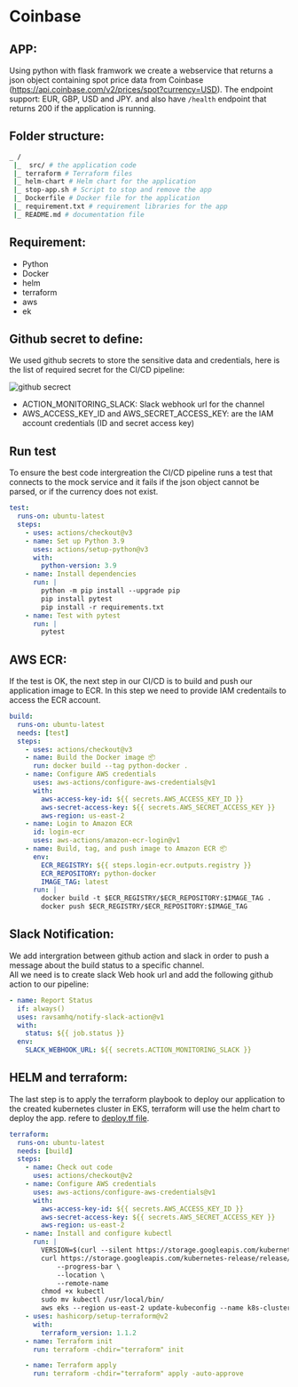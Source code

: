 # Coinbase

## APP:

Using python with flask framwork we create a webservice that returns a json object containing spot price data from Coinbase (https://api.coinbase.com/v2/prices/spot?currency=USD). The endpoint support: EUR, GBP, USD and JPY. and also have `/health` endpoint that returns 200 if the application is running.

## Folder structure:

```sh
_ /
 |_  src/ # the application code
 |_ terraform # Terraform files
 |_ helm-chart # Helm chart for the application
 |_ stop-app.sh # Script to stop and remove the app
 |_ Dockerfile # Docker file for the application
 |_ requirement.txt # requirement libraries for the app
 |_ README.md # documentation file
```

## Requirement:

- Python
- Docker
- helm
- terraform
- aws
- ek

## Github secret to define:

We used github secrets to store the sensitive data and credentials, here is the list of required secret for the CI/CD pipeline:

![github secrect](./img/github-secrets.png)

- ACTION_MONITORING_SLACK: Slack webhook url for the channel
- AWS_ACCESS_KEY_ID and AWS_SECRET_ACCESS_KEY: are the IAM account credentials (ID and secret access key)

## Run test

To ensure the best code intergreation the CI/CD pipeline runs a test that connects to the mock service and it fails if the json object cannot be parsed, or if the currency does not exist.

```yml
test:
  runs-on: ubuntu-latest
  steps:
    - uses: actions/checkout@v3
    - name: Set up Python 3.9
      uses: actions/setup-python@v3
      with:
        python-version: 3.9
    - name: Install dependencies
      run: |
        python -m pip install --upgrade pip
        pip install pytest
        pip install -r requirements.txt
    - name: Test with pytest
      run: |
        pytest
```

## AWS ECR:

If the test is OK, the next step in our CI/CD is to build and push our application image to ECR.
In this step we need to provide IAM credentails to access the ECR account.

```yml
build:
  runs-on: ubuntu-latest
  needs: [test]
  steps:
    - uses: actions/checkout@v3
    - name: Build the Docker image 📦
      run: docker build --tag python-docker .
    - name: Configure AWS credentials
      uses: aws-actions/configure-aws-credentials@v1
      with:
        aws-access-key-id: ${{ secrets.AWS_ACCESS_KEY_ID }}
        aws-secret-access-key: ${{ secrets.AWS_SECRET_ACCESS_KEY }}
        aws-region: us-east-2
    - name: Login to Amazon ECR
      id: login-ecr
      uses: aws-actions/amazon-ecr-login@v1
    - name: Build, tag, and push image to Amazon ECR 📦
      env:
        ECR_REGISTRY: ${{ steps.login-ecr.outputs.registry }}
        ECR_REPOSITORY: python-docker
        IMAGE_TAG: latest
      run: |
        docker build -t $ECR_REGISTRY/$ECR_REPOSITORY:$IMAGE_TAG .
        docker push $ECR_REGISTRY/$ECR_REPOSITORY:$IMAGE_TAG
```

## Slack Notification:

We add intergration between github action and slack in order to push a message about the build status to a specific channel.  
All we need is to create slack Web hook url and add the following github action to our pipeline:

```yml
- name: Report Status
  if: always()
  uses: ravsamhq/notify-slack-action@v1
  with:
    status: ${{ job.status }}
  env:
    SLACK_WEBHOOK_URL: ${{ secrets.ACTION_MONITORING_SLACK }}
```

## HELM and terraform:

The last step is to apply the terraform playbook to deploy our application to the created kubernetes cluster in EKS, terraform will use the helm chart to deploy the app. refere to [deploy.tf file](./terraform/deploy.tf).

```yml
terraform:
  runs-on: ubuntu-latest
  needs: [build]
  steps:
    - name: Check out code
      uses: actions/checkout@v2
    - name: Configure AWS credentials
      uses: aws-actions/configure-aws-credentials@v1
      with:
        aws-access-key-id: ${{ secrets.AWS_ACCESS_KEY_ID }}
        aws-secret-access-key: ${{ secrets.AWS_SECRET_ACCESS_KEY }}
        aws-region: us-east-2
    - name: Install and configure kubectl
      run: |
        VERSION=$(curl --silent https://storage.googleapis.com/kubernetes-release/release/stable.txt)
        curl https://storage.googleapis.com/kubernetes-release/release/$VERSION/bin/linux/amd64/kubectl \
            --progress-bar \
            --location \
            --remote-name
        chmod +x kubectl
        sudo mv kubectl /usr/local/bin/
        aws eks --region us-east-2 update-kubeconfig --name k8s-cluster-2
    - uses: hashicorp/setup-terraform@v2
      with:
        terraform_version: 1.1.2
    - name: Terraform init
      run: terraform -chdir="terraform" init

    - name: Terraform apply
      run: terraform -chdir="terraform" apply -auto-approve
```
